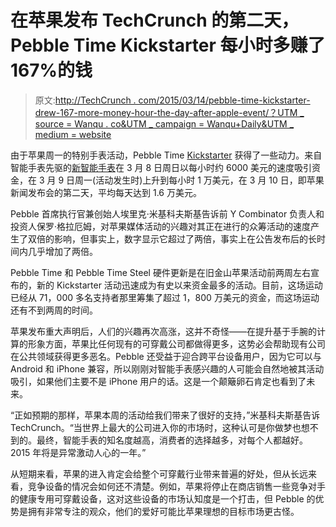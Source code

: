 # 在苹果发布 TechCrunch 的第二天，Pebble Time Kickstarter 每小时多赚了 167%的钱

> 原文:[http://TechCrunch . com/2015/03/14/pebble-time-kickstarter-drew-167-more-money-hour-the-day-after-apple-event/？UTM _ source = Wanqu . co&UTM _ campaign = Wanqu+Daily&UTM _ medium = website](http://techcrunch.com/2015/03/14/pebble-time-kickstarter-drew-167-more-money-per-hour-the-day-after-apples-event/?utm_source=wanqu.co&utm_campaign=Wanqu+Daily&utm_medium=website)

由于苹果周一的特别手表活动，Pebble Time [Kickstarter](https://www.kickstarter.com/projects/597507018/pebble-time-awesome-smartwatch-no-compromises) 获得了一些动力。来自智能手表先驱的[新智能手表](https://beta.techcrunch.com/2015/02/24/pebble-time/#tmhmdj:RGuV)在 3 月 8 日周日以每小时约 6000 美元的速度吸引资金，在 3 月 9 日周一(活动发生时)上升到每小时 1 万美元，在 3 月 10 日，即苹果新闻发布会的第二天，平均每天达到 1.6 万美元。

Pebble 首席执行官兼创始人埃里克·米基科夫斯基告诉前 Y Combinator 负责人和投资人保罗·格拉厄姆，对苹果媒体活动的兴趣对其正在进行的众筹活动的速度产生了双倍的影响，但事实上，数字显示它超过了两倍，事实上在公告发布后的长时间内几乎增加了两倍。

Pebble Time 和 Pebble Time Steel 硬件更新是在旧金山苹果活动前两周左右宣布的，新的 Kickstarter 活动迅速成为有史以来资金最多的活动。目前，这场运动已经从 71，000 多名支持者那里筹集了超过 1，800 万美元的资金，而这场运动还有不到两周的时间。

苹果发布重大声明后，人们的兴趣再次高涨，这并不奇怪——在提升基于手腕的计算的形象方面，苹果比任何现有的可穿戴公司都做得更多，这势必会帮助现有公司在公共领域获得更多恶名。Pebble 还受益于迎合跨平台设备用户，因为它可以与 Android 和 iPhone 兼容，所以刚刚对智能手表感兴趣的人可能会自然地被其活动吸引，如果他们主要不是 iPhone 用户的话。这是一个颠簸卵石肯定也看到了未来。

“正如预期的那样，苹果本周的活动给我们带来了很好的支持，”米基科夫斯基告诉 TechCrunch。“当世界上最大的公司进入你的市场时，这种认可是你做梦也想不到的。最终，智能手表的知名度越高，消费者的选择越多，对每个人都越好。2015 年将是异常激动人心的一年。”

从短期来看，苹果的进入肯定会给整个可穿戴行业带来普遍的好处，但从长远来看，竞争设备的情况会如何还不清楚。例如，苹果将停止在商店销售一些竞争对手的健康专用可穿戴设备，这对这些设备的市场认知度是一个打击，但 Pebble 的优势是拥有非常专注的观众，他们的爱好可能比苹果理想的目标市场更古怪。